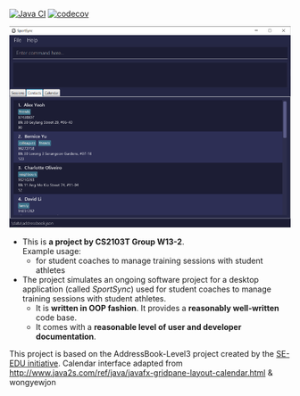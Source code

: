 [![Java CI](https://github.com/AY2223S2-CS2103T-W13-2/tp/actions/workflows/gradle.yml/badge.svg)](https://github.com/AY2223S2-CS2103T-W13-2/tp/actions/workflows/gradle.yml)
[![codecov](https://codecov.io/gh/AY2223S2-CS2103T-W13-2/tp/branch/master/graph/badge.svg?token=G042ARZGB0)](https://codecov.io/gh/AY2223S2-CS2103T-W13-2/tp)

![Ui](docs/images/Ui.png)

* This is **a project by CS2103T Group W13-2**.<br>
  Example usage:
  * for student coaches to manage training sessions with student athletes
* The project simulates an ongoing software project for a desktop application (called _SportSync_) used for student coaches to manage training sessions with student athletes.
  * It is **written in OOP fashion**. It provides a **reasonably well-written** code base.
  * It comes with a **reasonable level of user and developer documentation**.

This project is based on the AddressBook-Level3 project created by the [SE-EDU initiative](https://se-education.org).
Calendar interface adapted from http://www.java2s.com/ref/java/javafx-gridpane-layout-calendar.html & wongyewjon 

